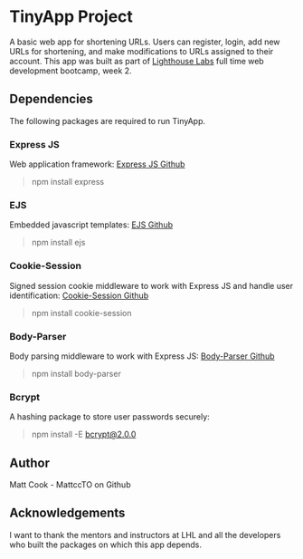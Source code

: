 # TinyApp Project

A basic web app for shortening URLs. Users can register, login, add new URLs for shortening, and make modifications to URLs assigned to their account. This app was built as part of [Lighthouse Labs](https://www.lighthouselabs.ca/) full time web development bootcamp, week 2.

## Dependencies

The following packages are required to run TinyApp.

### Express JS

Web application framework: [Express JS Github](https://github.com/expressjs/express)

> npm install express

### EJS

Embedded javascript templates: [EJS Github](https://github.com/mde/ejs)

> npm install ejs

### Cookie-Session

Signed session cookie middleware to work with Express JS and handle user identification: [Cookie-Session Github](https://github.com/expressjs/cookie-session)

> npm install cookie-session

### Body-Parser

Body parsing middleware to work with Express JS: [Body-Parser Github](https://github.com/expressjs/body-parser)

> npm install body-parser

### Bcrypt

A hashing package to store user passwords securely:

> npm install -E bcrypt@2.0.0

## Author

Matt Cook - MattccTO on Github

## Acknowledgements

I want to thank the mentors and instructors at LHL and all the developers who built the packages on which this app depends.
